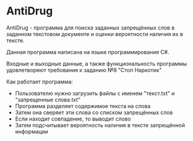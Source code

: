 # AntiDrug

AntiDrug - программа для поиска заданных запрещённых слов в заданном текстовом документе и оценки вероятности наличия их в тексте.

Данная программа написана на языке программирования C#.

Входные и выходные данные, а также функциональность программы удовлетворяют требования к заданию №8 "Стоп Наркотик"

Как работает программа:

- Пользователю нужно загрузить файлы с именем "текст.txt" и "запрещенные слова.txt"
- Программа разделяет содержимое текста на слова
- Затем она сверяет эти слова со списком запрещённых слов
- Если находит совпадение, то выводит слово
- Затем подсчитывает вероятность наличия в тексте запрещённой информации
